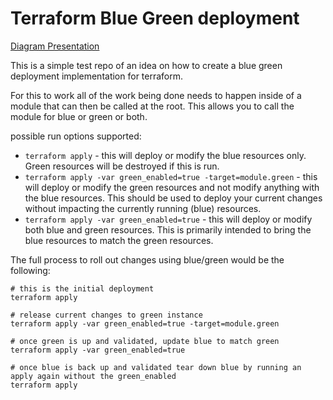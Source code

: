 # Terraform Blue Green deployment

[Diagram Presentation](https://lucid.app/lucidchart/invitations/accept/inv_01366e3b-f1c7-4736-b16b-cfe37c638506?viewport_loc=-480%2C-584%2C1600%2C1596%2C0_0)

This is a simple test repo of an idea on how to create a blue green deployment implementation for terraform. 

For this to work all of the work being done needs to happen inside of a module that can then be called at the root. This allows you to call the module for blue or green or both. 

possible run options supported: 

- `terraform apply` - this will deploy or modify the blue resources only. Green resources will be destroyed if this is run.
- `terraform apply -var green_enabled=true -target=module.green` - this will deploy or modify the green resources and not modify anything with the blue resources. This should be used to deploy your current changes without impacting the currently running (blue) resources. 
- `terraform apply -var green_enabled=true` - this will deploy or modify both blue and green resources. This is primarily intended to bring the blue resources to match the green resources.

The full process to roll out changes using blue/green would be the following:


```shell
# this is the initial deployment
terraform apply 

# release current changes to green instance
terraform apply -var green_enabled=true -target=module.green

# once green is up and validated, update blue to match green
terraform apply -var green_enabled=true

# once blue is back up and validated tear down blue by running an apply again without the green_enabled
terraform apply
```
